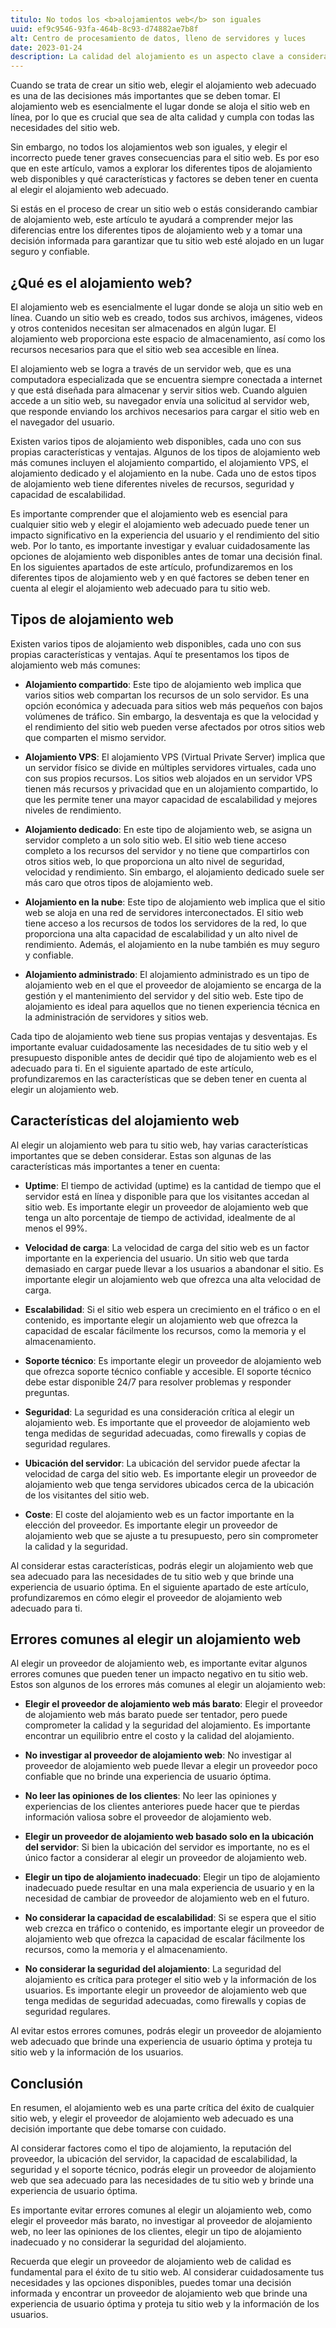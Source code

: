```yaml
---
titulo: No todos los <b>alojamientos web</b> son iguales
uuid: ef9c9546-93fa-464b-8c93-d74882ae7b8f
alt: Centro de procesamiento de datos, lleno de servidores y luces
date: 2023-01-24
description: La calidad del alojamiento es un aspecto clave a considerar en un sitio web, ya que afecta directamente su rendimiento y disponibilidad.
---
```


Cuando se trata de crear un sitio web, elegir el alojamiento web adecuado es una de las decisiones más importantes que se deben tomar. El alojamiento web es esencialmente el lugar donde se aloja el sitio web en línea, por lo que es crucial que sea de alta calidad y cumpla con todas las necesidades del sitio web.

Sin embargo, no todos los alojamientos web son iguales, y elegir el incorrecto puede tener graves consecuencias para el sitio web. Es por eso que en este artículo, vamos a explorar los diferentes tipos de alojamiento web disponibles y qué características y factores se deben tener en cuenta al elegir el alojamiento web adecuado.

Si estás en el proceso de crear un sitio web o estás considerando cambiar de alojamiento web, este artículo te ayudará a comprender mejor las diferencias entre los diferentes tipos de alojamiento web y a tomar una decisión informada para garantizar que tu sitio web esté alojado en un lugar seguro y confiable.

## ¿Qué es el alojamiento web?

El alojamiento web es esencialmente el lugar donde se aloja un sitio web en línea. Cuando un sitio web es creado, todos sus archivos, imágenes, videos y otros contenidos necesitan ser almacenados en algún lugar. El alojamiento web proporciona este espacio de almacenamiento, así como los recursos necesarios para que el sitio web sea accesible en línea.

El alojamiento web se logra a través de un servidor web, que es una computadora especializada que se encuentra siempre conectada a internet y que está diseñada para almacenar y servir sitios web. Cuando alguien accede a un sitio web, su navegador envía una solicitud al servidor web, que responde enviando los archivos necesarios para cargar el sitio web en el navegador del usuario.

Existen varios tipos de alojamiento web disponibles, cada uno con sus propias características y ventajas. Algunos de los tipos de alojamiento web más comunes incluyen el alojamiento compartido, el alojamiento VPS, el alojamiento dedicado y el alojamiento en la nube. Cada uno de estos tipos de alojamiento web tiene diferentes niveles de recursos, seguridad y capacidad de escalabilidad.

Es importante comprender que el alojamiento web es esencial para cualquier sitio web y elegir el alojamiento web adecuado puede tener un impacto significativo en la experiencia del usuario y el rendimiento del sitio web. Por lo tanto, es importante investigar y evaluar cuidadosamente las opciones de alojamiento web disponibles antes de tomar una decisión final. En los siguientes apartados de este artículo, profundizaremos en los diferentes tipos de alojamiento web y en qué factores se deben tener en cuenta al elegir el alojamiento web adecuado para tu sitio web.

## Tipos de alojamiento web

Existen varios tipos de alojamiento web disponibles, cada uno con sus propias características y ventajas. Aquí te presentamos los tipos de alojamiento web más comunes:

- **Alojamiento compartido**: Este tipo de alojamiento web implica que varios sitios web compartan los recursos de un solo servidor. Es una opción económica y adecuada para sitios web más pequeños con bajos volúmenes de tráfico. Sin embargo, la desventaja es que la velocidad y el rendimiento del sitio web pueden verse afectados por otros sitios web que comparten el mismo servidor.

- **Alojamiento VPS**: El alojamiento VPS (Virtual Private Server) implica que un servidor físico se divide en múltiples servidores virtuales, cada uno con sus propios recursos. Los sitios web alojados en un servidor VPS tienen más recursos y privacidad que en un alojamiento compartido, lo que les permite tener una mayor capacidad de escalabilidad y mejores niveles de rendimiento.

- **Alojamiento dedicado**: En este tipo de alojamiento web, se asigna un servidor completo a un solo sitio web. El sitio web tiene acceso completo a los recursos del servidor y no tiene que compartirlos con otros sitios web, lo que proporciona un alto nivel de seguridad, velocidad y rendimiento. Sin embargo, el alojamiento dedicado suele ser más caro que otros tipos de alojamiento web.

- **Alojamiento en la nube**: Este tipo de alojamiento web implica que el sitio web se aloja en una red de servidores interconectados. El sitio web tiene acceso a los recursos de todos los servidores de la red, lo que proporciona una alta capacidad de escalabilidad y un alto nivel de rendimiento. Además, el alojamiento en la nube también es muy seguro y confiable.

- **Alojamiento administrado**: El alojamiento administrado es un tipo de alojamiento web en el que el proveedor de alojamiento se encarga de la gestión y el mantenimiento del servidor y del sitio web. Este tipo de alojamiento es ideal para aquellos que no tienen experiencia técnica en la administración de servidores y sitios web.

Cada tipo de alojamiento web tiene sus propias ventajas y desventajas. Es importante evaluar cuidadosamente las necesidades de tu sitio web y el presupuesto disponible antes de decidir qué tipo de alojamiento web es el adecuado para ti. En el siguiente apartado de este artículo, profundizaremos en las características que se deben tener en cuenta al elegir un alojamiento web.

## Características del alojamiento web

Al elegir un alojamiento web para tu sitio web, hay varias características importantes que se deben considerar. Estas son algunas de las características más importantes a tener en cuenta:

- **Uptime**: El tiempo de actividad (uptime) es la cantidad de tiempo que el servidor está en línea y disponible para que los visitantes accedan al sitio web. Es importante elegir un proveedor de alojamiento web que tenga un alto porcentaje de tiempo de actividad, idealmente de al menos el 99%.

- **Velocidad de carga**: La velocidad de carga del sitio web es un factor importante en la experiencia del usuario. Un sitio web que tarda demasiado en cargar puede llevar a los usuarios a abandonar el sitio. Es importante elegir un alojamiento web que ofrezca una alta velocidad de carga.

- **Escalabilidad**: Si el sitio web espera un crecimiento en el tráfico o en el contenido, es importante elegir un alojamiento web que ofrezca la capacidad de escalar fácilmente los recursos, como la memoria y el almacenamiento.

- **Soporte técnico**: Es importante elegir un proveedor de alojamiento web que ofrezca soporte técnico confiable y accesible. El soporte técnico debe estar disponible 24/7 para resolver problemas y responder preguntas.

- **Seguridad**: La seguridad es una consideración crítica al elegir un alojamiento web. Es importante que el proveedor de alojamiento web tenga medidas de seguridad adecuadas, como firewalls y copias de seguridad regulares.

- **Ubicación del servidor**: La ubicación del servidor puede afectar la velocidad de carga del sitio web. Es importante elegir un proveedor de alojamiento web que tenga servidores ubicados cerca de la ubicación de los visitantes del sitio web.

- **Coste**: El coste del alojamiento web es un factor importante en la elección del proveedor. Es importante elegir un proveedor de alojamiento web que se ajuste a tu presupuesto, pero sin comprometer la calidad y la seguridad.

Al considerar estas características, podrás elegir un alojamiento web que sea adecuado para las necesidades de tu sitio web y que brinde una experiencia de usuario óptima. En el siguiente apartado de este artículo, profundizaremos en cómo elegir el proveedor de alojamiento web adecuado para ti.

## Errores comunes al elegir un alojamiento web

Al elegir un proveedor de alojamiento web, es importante evitar algunos errores comunes que pueden tener un impacto negativo en tu sitio web. Estos son algunos de los errores más comunes al elegir un alojamiento web:

- **Elegir el proveedor de alojamiento web más barato**: Elegir el proveedor de alojamiento web más barato puede ser tentador, pero puede comprometer la calidad y la seguridad del alojamiento. Es importante encontrar un equilibrio entre el costo y la calidad del alojamiento.

- **No investigar al proveedor de alojamiento web**: No investigar al proveedor de alojamiento web puede llevar a elegir un proveedor poco confiable que no brinde una experiencia de usuario óptima.

- **No leer las opiniones de los clientes**: No leer las opiniones y experiencias de los clientes anteriores puede hacer que te pierdas información valiosa sobre el proveedor de alojamiento web.

- **Elegir un proveedor de alojamiento web basado solo en la ubicación del servidor**: Si bien la ubicación del servidor es importante, no es el único factor a considerar al elegir un proveedor de alojamiento web.

- **Elegir un tipo de alojamiento inadecuado**: Elegir un tipo de alojamiento inadecuado puede resultar en una mala experiencia de usuario y en la necesidad de cambiar de proveedor de alojamiento web en el futuro.

- **No considerar la capacidad de escalabilidad**: Si se espera que el sitio web crezca en tráfico o contenido, es importante elegir un proveedor de alojamiento web que ofrezca la capacidad de escalar fácilmente los recursos, como la memoria y el almacenamiento.

- **No considerar la seguridad del alojamiento**: La seguridad del alojamiento es crítica para proteger el sitio web y la información de los usuarios. Es importante elegir un proveedor de alojamiento web que tenga medidas de seguridad adecuadas, como firewalls y copias de seguridad regulares.

Al evitar estos errores comunes, podrás elegir un proveedor de alojamiento web adecuado que brinde una experiencia de usuario óptima y proteja tu sitio web y la información de los usuarios.

## Conclusión

En resumen, el alojamiento web es una parte crítica del éxito de cualquier sitio web, y elegir el proveedor de alojamiento web adecuado es una decisión importante que debe tomarse con cuidado.

Al considerar factores como el tipo de alojamiento, la reputación del proveedor, la ubicación del servidor, la capacidad de escalabilidad, la seguridad y el soporte técnico, podrás elegir un proveedor de alojamiento web que sea adecuado para las necesidades de tu sitio web y brinde una experiencia de usuario óptima.

Es importante evitar errores comunes al elegir un alojamiento web, como elegir el proveedor más barato, no investigar al proveedor de alojamiento web, no leer las opiniones de los clientes, elegir un tipo de alojamiento inadecuado y no considerar la seguridad del alojamiento.

Recuerda que elegir un proveedor de alojamiento web de calidad es fundamental para el éxito de tu sitio web. Al considerar cuidadosamente tus necesidades y las opciones disponibles, puedes tomar una decisión informada y encontrar un proveedor de alojamiento web que brinde una experiencia de usuario óptima y proteja tu sitio web y la información de los usuarios.
